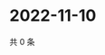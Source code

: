 # 2022-11-10

共 0 条

<!-- BEGIN WEIBO -->
<!-- 最后更新时间 Thu Nov 10 2022 04:18:02 GMT+0800 (China Standard Time) -->

<!-- END WEIBO -->
